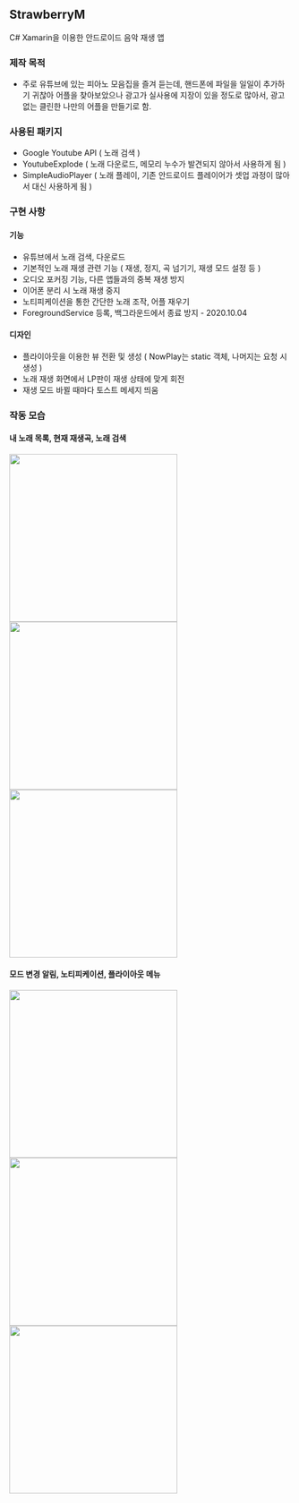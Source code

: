 ## StrawberryM
C# Xamarin을 이용한 안드로이드 음악 재생 앱

### 제작 목적
* 주로 유튜브에 있는 피아노 모음집을 즐겨 듣는데, 핸드폰에 파일을 일일이 추가하기 귀찮아 어플을 찾아보았으나 
광고가 실사용에 지장이 있을 정도로 많아서, 광고 없는 클린한 나만의 어플을 만들기로 함.

### 사용된 패키지
*  Google Youtube API ( 노래 검색 ) 
*  YoutubeExplode ( 노래 다운로드, 메모리 누수가 발견되지 않아서 사용하게 됨 )
*  SimpleAudioPlayer ( 노래 플레이, 기존 안드로이드 플레이어가 셋업 과정이 많아서 대신 사용하게 됨 )

### 구현 사항
#### 기능
* 유튜브에서 노래 검색, 다운로드
* 기본적인 노래 재생 관련 기능 ( 재생, 정지, 곡 넘기기, 재생 모드 설정 등 )
* 오디오 포커징 기능, 다른 앱들과의 중복 재생 방지
* 이어폰 분리 시 노래 재생 중지 
* 노티피케이션을 통한 간단한 노래 조작, 어플 재우기
* ForegroundService 등록, 백그라운드에서 종료 방지 - 2020.10.04

#### 디자인
* 플라이아웃을 이용한 뷰 전환 및 생성 ( NowPlay는 static 객체, 나머지는 요청 시 생성 )
* 노래 재생 화면에서 LP판이 재생 상태에 맞게 회전
* 재생 모드 바뀔 때마다 토스트 메세지 띄움


### 작동 모습
#### 내 노래 목록, 현재 재생곡, 노래 검색
<div>
  <image width="300" src=https://user-images.githubusercontent.com/59993347/94995037-750f2880-05d6-11eb-8bf1-b469dc226ab8.jpg>
  <image width="300" src=https://user-images.githubusercontent.com/59993347/94995033-72acce80-05d6-11eb-8a37-818ba05b78ac.jpg>
  <image width="300" src=https://user-images.githubusercontent.com/59993347/94995039-75a7bf00-05d6-11eb-9993-6e024e199527.jpg>
</div>

#### 모드 변경 알림, 노티피케이션, 플라이아웃 메뉴
<div>
  <image width="300" src=https://user-images.githubusercontent.com/59993347/94995035-73ddfb80-05d6-11eb-8a45-f76fd4378ca6.jpg>
  <image width="300" src=https://user-images.githubusercontent.com/59993347/94995036-74769200-05d6-11eb-9309-19f858c5ac9e.jpg>
  <image width="300" src=https://user-images.githubusercontent.com/59993347/94995038-75a7bf00-05d6-11eb-8b26-a920283a490d.jpg>
</div>

